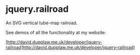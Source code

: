 jquery.railroad
===============

An SVG vertical tube-map railroad.

See demos of all the functionality at my website:

[http://david.dupplaw.me.uk/developer/jquery-railroad]http://david.dupplaw.me.uk/developer/jquery-railroad)
